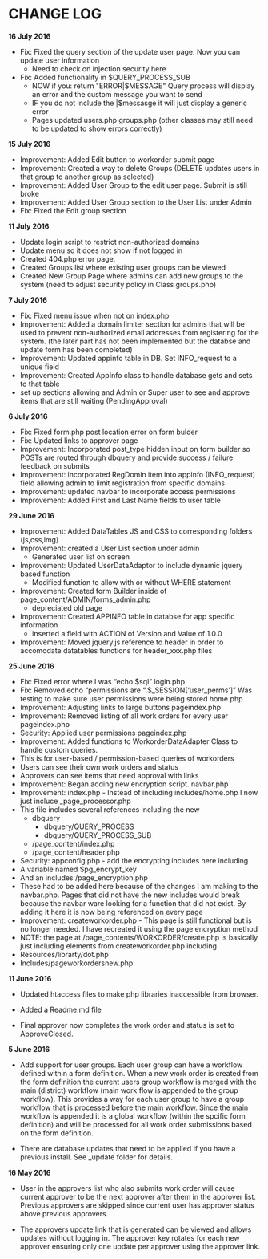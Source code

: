 # CHANGE LOG
**16 July 2016**

* Fix: Fixed the query section of the update user page.  Now you can update user information
	* Need to check on injection security here
* Fix: Added functionality in $QUERY_PROCESS_SUB
	* NOW if you: return "ERROR|$MESSAGE" Query process will display an error and the custom message you want to send
	* IF you do not include the |$messasge it will just display a generic error
	* Pages updated users.php groups.php (other classes may still need to be updated to show errors correctly)

**15 July 2016**

* Improvement: Added Edit button to workorder submit page
* Improvement: Created a way to delete Groups (DELETE updates users in that group to another group as selected)
* Improvement: Added User Group to the edit user page.  Submit is still broke
* Improvement: Added User Group section to the User List under Admin
* Fix: Fixed the Edit group section

**11 July 2016**

* Update login script to restrict non-authorized domains
* Update menu so it does not show if not logged in
* Created 404.php error page.
* Created Groups list where existing user groups can be viewed
* Created New Group Page where admins can add new groups to the system (need to adjust security policy in Class groups.php)

**7 July 2016**

* Fix: Fixed menu issue when not on index.php
* Improvement: Added a domain limiter section for admins that will be used to prevent non-authorized email addresses from registering for the system. (the later part has not been implemented but the databse and update form has been completed)
* Improvement: Updated appinfo table in DB.  Set INFO_request to a unique field
* Improvement: Created AppInfo class to handle database gets and sets to that table
* set up sections allowing and Admin or Super user to see and approve items  that are still waiting (PendingApproval)

**6 July 2016**

* Fix: Fixed form.php post location error on form bulder
* Fix: Updated links to approver page
* Improvement: Incorporated post_type hidden input on form builder so POSTs are routed  through dbquery and provide success / failure feedback on submits
* Improvement: incorporated RegDomin item into appinfo (INFO_request) field allowing admin to limit registration from specific domains
* Improvement: updated navbar  to incorporate access permissions 
* Improvement: Added First and Last Name fields to user table

**29 June 2016**

* Improvement: Added DataTables JS and CSS to corresponding folders (js,css,img)
* Improvement: created a User List section under admin
	* Generated user list on screen
* Improvement: Updated UserDataAdaptor to include dynamic jquery based function
	* Modified function to allow with or without WHERE statement
* Improvement: Created form Builder inside of page_content/ADMIN/forms_admin.php
	* depreciated old page
* Improvement: Created APPINFO table in databse for app specific information
	* inserted a field with ACTION of Version and Value of 1.0.0
* Improvement: Moved jquery.js reference to header in order to accomodate datatables functions for header_xxx.php files

**25 June 2016**

* Fix: Fixed error where I was “echo $sql” login.php
* Fix: Removed echo “permissions are “.$_SESSION[‘user_perms’]” Was testing to make sure user permissions were being stored home.php
* Improvement: Adjusting links to large buttons pageindex.php 
* Improvement: Removed listing of all work orders for every user pageindex.php
* Security: Applied user permissions pageindex.php
* Improvement: Added functions to WorkorderDataAdapter Class to handle custom queries.
 * This is for user-based / permission-based queries of workorders
 * Users can see their own work orders and status
 * Approvers can see items that need approval with links
* Improvement: Began adding new encryption script. navbar.php
* Improvement: index.php - Instead of including includes/home.php I now just incluce _page_processor.php
 * This file includes several references including the new 
   * dbquery
     * dbquery/QUERY_PROCESS
     * dbquery/QUERY_PROCESS_SUB
   * /page_content/index.php
   * /page_content/header.php
* Security: appconfig.php - add the encrypting includes here including
 * A variable named $pg_encrypt_key
 * And an includes /page_encryption.php
 * These had to be added here because of the changes I am making to the navbar.php.  Pages that did not have the new includes would break because the navbar ware looking for a function that did not exist.  By adding it here it is now being referenced on every page
* Improvement: createworkorder.php - This page is still functional but is no longer needed.  I have recreated it using the page encryption method
 * NOTE:  the page at /page_contents/WORKORDER/create.php is basically just including elements from createworkorder.php including 
  * Resources/librarty/dot.php
  * Includes/pageworkordersnew.php

**11 June 2016**

* Updated htaccess files to make php libraries inaccessible from browser.

* Added a Readme.md file

* Final approver now completes the work order and status is set to ApproveClosed.

**5 June 2016**

* Add support for user groups. Each user group can have a workflow defined within a form definition. When a new work order is created from the form definition the current users group workflow is merged with the main (district) workflow (main work flow is appended to the group workflow). This provides a way for each user group to have a group workflow that is processed before the main workflow. Since the main workflow is appended it is a global workflow (within the spcific form definition) and will be processed for all work order submissions based on the form definition.

* There are database updates that need to be applied if you have a previous install. See _update folder for details.

**16 May 2016**

* User in the approvers list who also submits work order will cause current approver to be the next approver after them in the approver list. Previous approvers are skipped since current user has approver status above previous approvers.

* The approvers update link that is generated can be viewed and allows updates without logging in. The approver key rotates for each new approver ensuring only one update per approver using the approver link.